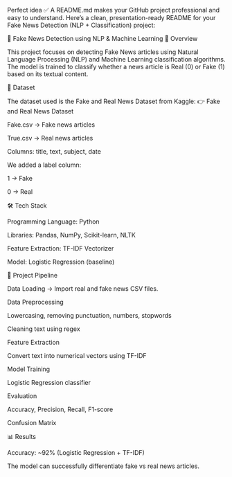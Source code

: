Perfect idea ✅ A README.md makes your GitHub project professional and easy to understand.
Here’s a clean, presentation-ready README for your Fake News Detection (NLP + Classification) project:

📰 Fake News Detection using NLP & Machine Learning
📌 Overview

This project focuses on detecting Fake News articles using Natural Language Processing (NLP) and Machine Learning classification algorithms.
The model is trained to classify whether a news article is Real (0) or Fake (1) based on its textual content.

📂 Dataset

The dataset used is the Fake and Real News Dataset from Kaggle:
👉 Fake and Real News Dataset

Fake.csv → Fake news articles

True.csv → Real news articles

Columns: title, text, subject, date

We added a label column:

1 → Fake

0 → Real

🛠️ Tech Stack

Programming Language: Python

Libraries: Pandas, NumPy, Scikit-learn, NLTK

Feature Extraction: TF-IDF Vectorizer

Model: Logistic Regression (baseline)

🚀 Project Pipeline

Data Loading → Import real and fake news CSV files.

Data Preprocessing

Lowercasing, removing punctuation, numbers, stopwords

Cleaning text using regex

Feature Extraction

Convert text into numerical vectors using TF-IDF

Model Training

Logistic Regression classifier

Evaluation

Accuracy, Precision, Recall, F1-score

Confusion Matrix

📊 Results

Accuracy: ~92% (Logistic Regression + TF-IDF)

The model can successfully differentiate fake vs real news articles.
